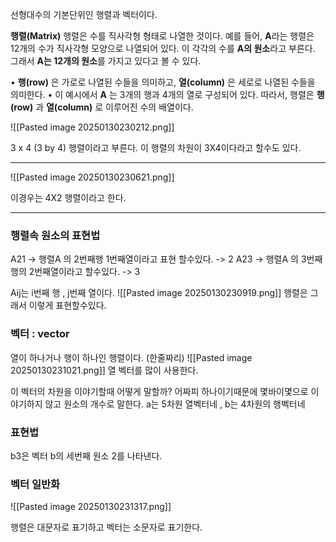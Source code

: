 선형대수의 기본단위인 행렬과 벡터이다.

**행렬(Matrix)**
행렬은 수를 직사각형 형태로 나열한 것이다. 예를 들어, **A**라는 행렬은 12개의 수가 직사각형 모양으로 나열되어 있다. 이 각각의 수를 **A의 원소**라고 부른다. 그래서 **A는 12개의 원소**를 가지고 있다고 볼 수 있다.

• **행(row)** 은 가로로 나열된 수들을 의미하고, **열(column)** 은 세로로 나열된 수들을 의미한다.
• 이 예시에서 **A** 는 3개의 행과 4개의 열로 구성되어 있다.
따라서, 행렬은 **행(row)** 과 **열(column)** 로 이루어진 수의 배열이다.

![[Pasted image 20250130230212.png]]

3 x 4 (3 by 4) 행렬이라고 부른다.
이 행렬의 차원이 3X4이다라고 할수도 있다.

---- 

![[Pasted image 20250130230621.png]]

이경우는 4X2 행렬이라고 한다.

----
### 행렬속 원소의 표현법
A21 -> 행렬A 의 2번째행 1번째열이라고 표현 할수있다. -> 2
A23 -> 행렬A 의 3번째행의 2번째열이라고 할수있다.  -> 3

Aij는 i번째 행 , j번째 열이다.
 ![[Pasted image 20250130230919.png]]
 행렬은 그래서 이렇게 표현할수있다.


### 벡터 : vector
열이 하나거나 행이 하나인 행렬이다. (한줄짜리)
![[Pasted image 20250130231021.png]]
열 벡터를 많이 사용한다.

이 벡터의 차원을 이야기할때 어떻게 말할까? 어짜피 하나이기때문에 
몇바이몇으로 이야기하지 않고 원소의 개수로 말한다.
a는 5차원 열벡터네 , b는 4차원의 행벡터네

### 표현법
b3은 벡터 b의 세번째 원소 2를 나타낸다.

### 벡터 일반화
![[Pasted image 20250130231317.png]]


행렬은 대문자로 표기하고
벡터는 소문자로 표기한다.

